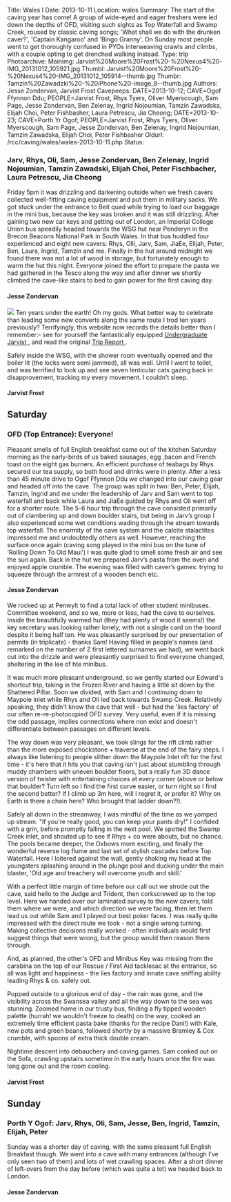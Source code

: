 Title: Wales I
Date: 2013-10-11
Location: wales
Summary:  The start of the caving year has come! A group of wide-eyed and eager freshers were led down the depths of OFD, visiting such sights as Top Waterfall and Swamp Creek, roused by classic caving songs; 'What shall we do with the drunken caver?', 'Captain Kangaroo' and 'Bingo Granny'. On Sunday most people went to get thoroughly confused in PYOs interweaving crawls and climbs, with a couple opting to get drenched walking instead.
Type: trip
Photoarchive:
Mainimg: Jarvist%20Moore%20Frost%20-%20Nexus4%20-IMG_20131012_105921.jpg
Thumbl: Jarvist%20Moore%20Frost%20-%20Nexus4%20-IMG_20131012_105914--thumb.jpg
Thumbr: Tamzin%20Zawadzki%20-%20iPhone%20-image_8--thumb.jpg
Authors: Jesse Zondervan, Jarvist Frost
Cavepeeps: DATE=2013-10-12; CAVE=Ogof Ffynnon Ddu; PEOPLE=Jarvist Frost, Rhys Tyers, Oliver Myerscough, Sam Page, Jesse Zondervan, Ben Zelenay, Ingrid Nojoumian, Tamzin Zawadska, Elijah Choi, Peter Fishbasher, Laura Petrescu, Jia Cheong;
           DATE=2013-10-23; CAVE=Porth Yr Ogof; PEOPLE=Jarvist Frost, Rhys Tyers, Oliver Myerscough, Sam Page, Jesse Zondervan, Ben Zelenay, Ingrid Nojoumian, Tamzin Zawadska, Elijah Choi, Peter Fishbasher
Oldurl: /rcc/caving/wales/wales-2013-10-11.php
Status:

###  Jarv, Rhys, Oli, Sam, Jesse Zondervan, Ben Zelenay, Ingrid Nojoumian, Tamzin Zawadski, Elijah Choi, Peter Fischbacher, Laura Petrescu, Jia Cheong

Friday 5pm it was drizzling and darkening outside when we fresh cavers collected well-fitting caving equipment and put them in military sacks. We got stuck under the entrance to Beit quad while trying to load our baggage in the mini bus, because the key was broken and it was still drizzling. After gaining two new car keys and getting out of London, an Imperial College Union bus speedily headed towards the WSG hut near Penderyn in the Brecon Beacons National Park in South Wales. In that bus huddled four experienced and eight new cavers: Rhys, Olli, Jarv, Sam, JiaEe, Elijah, Peter, Ben, Laura, Ingrid, Tamzin and me. Finally in the hut around midnight we found there was not a lot of wood in storage, but fortunately enough to warm the hut this night. Everyone joined the effort to prepare the pasta we had gathered in the Tesco along the way and after dinner we shortly climbed the cave-like stairs to bed to gain power for the first caving day.

####  Jesse Zondervan

![](wales-2013-10-11_lenticular_cats.gif) Ten years under the earth! Oh my gods. What better way to celebrate than leading some new converts along the same route I trod ten years previously? Terrifyingly, this website now records the details better than I remember:- see for yourself the fantastically equipped [ Undergraduate Jarvist ](caving/photo_archive/trips/2003-10-18%20-%20wales%20-%20darryl/116-1613_IMG.html) , and read the original [ Trip Report ](/caving/wales/wales1003.php) .

Safely inside the WSG, with the shower room eventually opened and the boiler lit (the locks were semi jammed), all was well. Until I went to toilet, and was terrified to look up and see seven lenticular cats gazing back in disapprovement, tracking my every movement. I couldn't sleep.

####  Jarvist Frost

##  Saturday

###  OFD (Top Entrance): Everyone!

Pleasant smells of full English breakfast came out of the kitchen Saturday morning as the early-birds of us baked sausages, egg ,bacon and French toast on the eight gas burners. An efficient purchase of teabags by Rhys secured our tea supply, so both food and drinks were in plenty. After a less than 45 minute drive to Ogof Ffynnon Ddu we changed into our caving gear and headed off into the cave. The group was split in two: Ben, Peter, Elijah, Tamzin, Ingrid and me under the leadership of Jarv and Sam went to top waterfall and back while Laura and JiaEe guided by Rhys and Oli went off for a shorter route. The 5-6 hour trip through the cave consisted primarily out of clambering up and down boulder stairs, but being in Jarv’s group I also experienced some wet conditions wading through the stream towards top waterfall. The enormity of the cave system and the calcite stalactites impressed me and undoubtedly others as well. However, reaching the surface once again (caving song played in the mini bus on the tune of ‘Rolling Down To Old Maui’) I was quite glad to smell some fresh air and see the sun again. Back in the hut we prepared Jarv’s pasta from the oven and enjoyed apple crumble. The evening was filled with caver’s games: trying to squeeze through the armrest of a wooden bench etc.

####  Jesse Zondervan

We rocked up at Penwylt to find a total lack of other student minibuses. Committee weekend, and so we, more or less, had the cave to ourselves. Inside the beautifully warmed hut (they had plenty of wood it seems!) the key secretary was looking rather lonely, with not a single card on the board despite it being half ten. He was pleasantly surprised by our presentation of permits (in triplicate) - thanks Sam! Having filled in people's names (and remarked on the number of Z first lettered surnames we had), we went back out into the drizzle and were pleasantly surprised to find everyone changed, sheltering in the lee of hte minibus.

It was much more pleasant underground, so we gently started our Edward's shortcut trip, taking in the Frozen River and having a little sit down by the Shattered Pillar. Soon we divided, with Sam and I continuing down to Maypole inlet while Rhys and Oli led back towards Swamp Creek. Relatively speaking, they didn't know the cave that well - but had the 'lies factory' of our often re-re-photocopied OFD survey. Very useful, even if it is missing the odd passage, implies connections where non exist and doesn't differentiate between passages on different levels.

The way down was very pleasant, we took slings for the rift climb rather than the more exposed chockstone + traverse at the end of the fairy steps. I always like listening to people slither down the Maypole Inlet rift for the first time - it's here that it hits you that caving isn't just about stumbling through muddy chambers with uneven boulder floors, but a really fun 3D dance version of twister with entertaining choices at every corner (above or below that boulder? Turn left so I find the first curve easier, or turn right so I find the second better? If I climb up 3m here, will I regret it, or prefer it? Why on Earth is there a chain here? Who brought that ladder down?!).

Safely all down in the streamway, I was mindful of the time as we yomped up stream. "If you're really good, you can keep your pants dry!" I confided with a grin, before promptly falling in the next pool. We spotted the Swamp Creek inlet, and shouted up to see if Rhys + co were abouts, but no chance. The pools became deeper, the Oxbows more exciting, and finally the wonderful reverse log flume and last set of stylish cascades before Top Waterfall. Here I loitered against the wall, gently shaking my head at the youngsters splashing around in the plunge pool and ducking under the main blaster, 'Old age and treachery will overcome youth and skill.'

With a perfect little margin of time before our call out we strode out the cave, said hello to the Judge and Trident, then corkscrewed up to the top level. Here we handed over our laminated survey to the new cavers, told them where we were, and which direction we were facing, then let them lead us out while Sam and I played our best poker faces. I was really quite impressed with the direct route we took - not a single wrong turning. Making collective decisions really worked - often individuals would first suggest things that were wrong, but the group would then reason them through.

And, as planned, the other's OFD and Minibus Key was missing from the carabina on the top of our Rescue / First Aid tacklesac at the entrance, so all was light and happiness - the lies factory and innate cave sniffing ability leading Rhys &amp; co. safely out.

Popped outside to a glorious end of day - the rain was gone, and the visibility across the Swansea valley and all the way down to the sea was stunning. Zoomed home in our trusty bus, finding a fly tipped wooden palette (hurrah! we wouldn't freeze to death) on the way, cooked an extremely time efficient pasta bake (thanks for the recipe Dani!) with Kale, new pots and green beans, followed shortly by a massive Bramley &amp; Cox crumble, with spoons of extra thick double cream.

Nightime descent into debauchery and caving games. Sam conked out on the Sofa, crawling upstairs sometime in the early hours once the fire was long gone out and the room cooling.

####  Jarvist Frost

##  Sunday

###  Porth Y Ogof: Jarv, Rhys, Oli, Sam, Jesse, Ben, Ingrid, Tamzin, Elijah, Peter

Sunday was a shorter day of caving, with the same pleasant full English Breakfast though. We went into a cave with many entrances (although I’ve only seen two of them) and lots of wet crawling spaces. After a short dinner of left-overs from the day before (which was quite a lot) we headed back to London.

####  Jesse Zondervan
